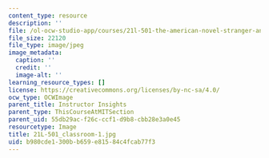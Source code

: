 ```yaml
---
content_type: resource
description: ''
file: /ol-ocw-studio-app/courses/21l-501-the-american-novel-stranger-and-stranger-spring-2013/b980cde1300bb659e81584c4fcab77f3_21L-501_classroom-1.jpg
file_size: 22120
file_type: image/jpeg
image_metadata:
  caption: ''
  credit: ''
  image-alt: ''
learning_resource_types: []
license: https://creativecommons.org/licenses/by-nc-sa/4.0/
ocw_type: OCWImage
parent_title: Instructor Insights
parent_type: ThisCourseAtMITSection
parent_uid: 55db29ac-f26c-ccf1-d9b8-cbb28e3a0e45
resourcetype: Image
title: 21L-501_classroom-1.jpg
uid: b980cde1-300b-b659-e815-84c4fcab77f3
---
```

